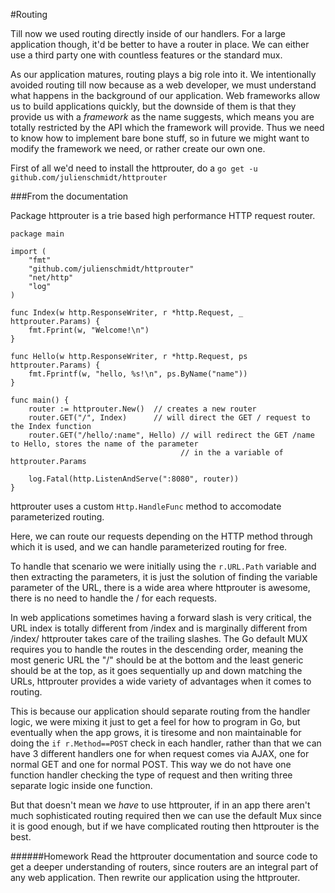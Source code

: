 #Routing

Till now we used routing directly inside of our handlers. For a large application though, it'd be better to have a router
in place. We can either use a third party one with countless features or the standard mux.

As our application matures, routing plays a big role into it. We intentionally avoided routing till now because as a web developer, we must understand
what happens in the background of our application. Web frameworks allow us to build applications quickly, but the downside of them is that they provide
us with a _framework_ as the name suggests, which means you are totally restricted by the API which the framework will provide. Thus we need to know how
to implement bare bone stuff, so in future we might want to modify the framework we need, or rather create our own one.

First of all we'd need to install the httprouter, do a `go get -u github.com/julienschmidt/httprouter` 

###From the documentation

Package httprouter is a trie based high performance HTTP request router.


    package main

    import (
        "fmt"
        "github.com/julienschmidt/httprouter"
        "net/http"
        "log"
    )

    func Index(w http.ResponseWriter, r *http.Request, _ httprouter.Params) {
        fmt.Fprint(w, "Welcome!\n")
    }

    func Hello(w http.ResponseWriter, r *http.Request, ps httprouter.Params) {
        fmt.Fprintf(w, "hello, %s!\n", ps.ByName("name"))
    }

    func main() {
        router := httprouter.New()  // creates a new router
        router.GET("/", Index)      // will direct the GET / request to the Index function
        router.GET("/hello/:name", Hello) // will redirect the GET /name to Hello, stores the name of the parameter
                                          // in the a variable of httprouter.Params  

        log.Fatal(http.ListenAndServe(":8080", router))
    }


httprouter uses a custom `Http.HandleFunc` method to accomodate parameterized routing.

Here, we can route our requests depending on the HTTP method through which it is used, and we can handle parameterized routing for free.

To handle that scenario we were initially using the `r.URL.Path` variable and then extracting the parameters, it is just the solution of finding
the variable parameter of the URL, there is a wide area where httprouter is awesome, there is no need to handle the / for each requests.

In web applications sometimes having a forward slash is very critical, the URL index is totally different from /index and is marginally different from /index/
httprouter takes care of the trailing slashes. The Go default MUX requires you to handle the routes in the descending order, meaning the most generic URL
the "/" should be at the bottom and the least generic should be at the top, as it goes sequentially up and down matching the URLs, httprouter provides a wide
variety of advantages when it comes to routing.

This is because our application should separate routing from the handler logic, we were mixing it just to get a feel for how to program in Go, but eventually
when the app grows, it is tiresome and non maintainable for doing the `if r.Method==POST` check in each handler, rather than that we can have 3 different handlers
one for when request comes via AJAX, one for normal GET and one for normal POST. This way we do not have one function handler checking the type of request
and then writing three separate logic inside one function.

But that doesn't mean we _have_ to use httprouter, if in an app there aren't much sophisticated routing required then we can use the default Mux since it is good
enough, but if we have complicated routing then httprouter is the best.

######Homework
Read the httprouter documentation and source code to get a deeper understanding of routers, since routers are an integral part of any web application.
Then rewrite our application using the httprouter. 
